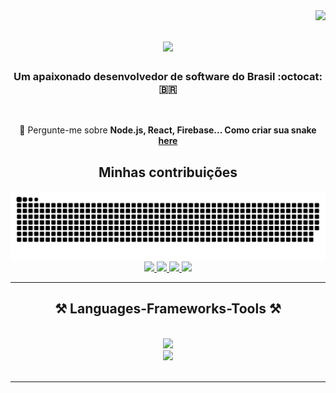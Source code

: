 <img align="right" src="https://visitor-badge.laobi.icu/badge?page_id=pjxsantos.pjxsantos" />

<h1 align="center">
    <img src="https://readme-typing-svg.herokuapp.com/?font=Righteous&size=35&center=true&vCenter=true&width=500&height=70&duration=4000&lines=Olá+tudo+bem?+👋;+Sou+Paulo+Xavier;" />
</h1>

<h3 align="center">Um apaixonado desenvolvedor de software do Brasil :octocat:🇧🇷</h3>

<br/>

<div align="center">
 
💬 Pergunte-me sobre **Node.js, React, Firebase... Como criar sua snake [here](https://github.com/Pjxsantos/snake)**

 </div>
 <div align="center">
  <h2>Minhas contribuições</h2>
<picture>
  <source media="(prefers-color-scheme: dark)" srcset="https://raw.githubusercontent.com/Pjxsantos/Pjxsantos/output/github-contribution-grid-snake-dark.svg">
  <source media="(prefers-color-scheme: light)" srcset="https://raw.githubusercontent.com/Pjxsantos/Pjxsantos/output/github-contribution-grid-snake.svg">
  <img alt="github contribution grid snake animation" src="https://raw.githubusercontent.com/Pjxsantos/Pjxsantos/output/github-contribution-grid-snake.svg">
</picture>

  
  <br/>
</div>
 
<div align="center"> 
  <a href="mailto:pauloaminsantos@gmail.com">
    <img src="https://img.shields.io/badge/Gmail-333333?style=for-the-badge&logo=gmail&logoColor=red" />
  </a>
  <a href="https://linkedin.com/in/pjxsantos" target="_blank">
    <img src="https://img.shields.io/badge/LinkedIn-0077B5?style=for-the-badge&logo=linkedin&logoColor=white" target="_blank" />
  </a>
  <a href="https://portfolio-pjxsantos.vercel.app/" target="_blank">
     <img src="https://img.shields.io/badge/Portfolio-FF5722?style=for-the-badge&logo=todoist&logoColor=white" target="_blank" />
  </a> 
  <a href="https://www.youtube.com/" target="_blank">   
      <img src="https://img.shields.io/badge/YouTube-FF0000?style=for-the-badge&logo=youtube&logoColor=white" /><!-- sqlite, safari, google-chrome are other good icon options -->
  </a>
</div>

 <hr/>
 
<h2 align="center">⚒️ Languages-Frameworks-Tools ⚒️</h2>
<br/>
<div align="center">
    <img src="https://skillicons.dev/icons?i=react,html,css,vscode,github,tailwind,git" />
    </br>
    <img src="https://skillicons.dev/icons?i=nodejs,python,javascript,typescript,firebase,java,nextjs,mysql" /><br>
</div>

<br/>
<hr/>


